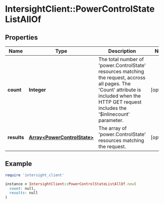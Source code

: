 # IntersightClient::PowerControlStateListAllOf

## Properties

| Name | Type | Description | Notes |
| ---- | ---- | ----------- | ----- |
| **count** | **Integer** | The total number of &#39;power.ControlState&#39; resources matching the request, accross all pages. The &#39;Count&#39; attribute is included when the HTTP GET request includes the &#39;$inlinecount&#39; parameter. | [optional] |
| **results** | [**Array&lt;PowerControlState&gt;**](PowerControlState.md) | The array of &#39;power.ControlState&#39; resources matching the request. | [optional] |

## Example

```ruby
require 'intersight_client'

instance = IntersightClient::PowerControlStateListAllOf.new(
  count: null,
  results: null
)
```

